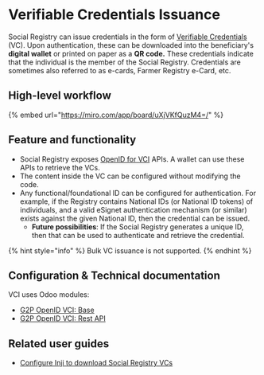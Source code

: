 # Verifiable Credentials Issuance

Social Registry can issue credentials in the form of [Verifiable Credentials](https://www.w3.org/TR/vc-data-model/) (VC).  Upon authentication, these can be downloaded into the beneficiary's **digital wallet** or printed on paper as a **QR code.** These credentials indicate that the individual is the member of the Social Registry.  Credentials are sometimes also referred to as e-cards, Farmer Registry e-Card, etc.

## High-level workflow

{% embed url="https://miro.com/app/board/uXjVKfQuzM4=/" %}

## Feature and functionality

* Social Registry exposes [OpenID for VCI](https://openid.net/specs/openid-4-verifiable-credential-issuance-1\_0.html) APIs. A wallet can use these APIs to retrieve the VCs.
* The content inside the VC can be configured without modifying the code.
* Any functional/foundational ID can be configured for authentication. For example, if the Registry contains National IDs (or National ID tokens) of individuals, and a valid eSignet authentication mechanism (or similar) exists against the given National ID, then the credential can be issued.
  * **Future possibilities**: If the Social Registry generates a unique ID, then that can be used to authenticate and retrieve the credential.

{% hint style="info" %}
Bulk VC issuance is not supported.
{% endhint %}

## Configuration & Technical documentation

VCI uses Odoo modules:

* [G2P OpenID VCI: Base](../../../pbms/developer-zone/odoo-modules/g2p-openid-vci-base.md)
* [G2P OpenID VCI: Rest API](../../../pbms/developer-zone/odoo-modules/g2p-openid-vci-rest-api.md)

## Related user guides

* [Configure Inji to download Social Registry VCs](user-guides/configure-inji-to-download-social-registry-vcs.md)

